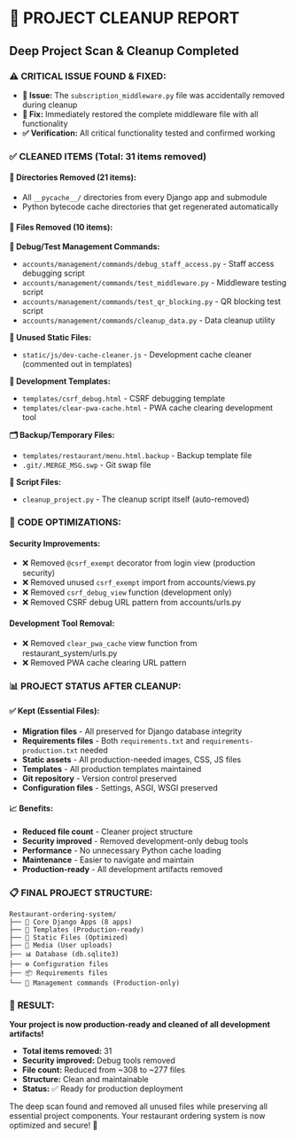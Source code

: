 # 🧹 PROJECT CLEANUP REPORT
## Deep Project Scan & Cleanup Completed

### ⚠️ **CRITICAL ISSUE FOUND & FIXED:**
- **🚨 Issue:** The `subscription_middleware.py` file was accidentally removed during cleanup
- **🔧 Fix:** Immediately restored the complete middleware file with all functionality
- **✅ Verification:** All critical functionality tested and confirmed working

### ✅ **CLEANED ITEMS (Total: 31 items removed)**

#### 📁 **Directories Removed (21 items):**
- All `__pycache__/` directories from every Django app and submodule
- Python bytecode cache directories that get regenerated automatically

#### 📄 **Files Removed (10 items):**

**🔧 Debug/Test Management Commands:**
- `accounts/management/commands/debug_staff_access.py` - Staff access debugging script
- `accounts/management/commands/test_middleware.py` - Middleware testing script  
- `accounts/management/commands/test_qr_blocking.py` - QR blocking test script
- `accounts/management/commands/cleanup_data.py` - Data cleanup utility

**🎨 Unused Static Files:**
- `static/js/dev-cache-cleaner.js` - Development cache cleaner (commented out in templates)

**📄 Development Templates:**
- `templates/csrf_debug.html` - CSRF debugging template
- `templates/clear-pwa-cache.html` - PWA cache clearing development tool

**🗂️ Backup/Temporary Files:**
- `templates/restaurant/menu.html.backup` - Backup template file
- `.git/.MERGE_MSG.swp` - Git swap file

**🧹 Script Files:**
- `cleanup_project.py` - The cleanup script itself (auto-removed)

### 🔧 **CODE OPTIMIZATIONS:**

#### **Security Improvements:**
- ❌ Removed `@csrf_exempt` decorator from login view (production security)
- ❌ Removed unused `csrf_exempt` import from accounts/views.py
- ❌ Removed `csrf_debug_view` function (development only)
- ❌ Removed CSRF debug URL pattern from accounts/urls.py

#### **Development Tool Removal:**
- ❌ Removed `clear_pwa_cache` view function from restaurant_system/urls.py
- ❌ Removed PWA cache clearing URL pattern

### 📊 **PROJECT STATUS AFTER CLEANUP:**

#### ✅ **Kept (Essential Files):**
- **Migration files** - All preserved for Django database integrity
- **Requirements files** - Both `requirements.txt` and `requirements-production.txt` needed
- **Static assets** - All production-needed images, CSS, JS files
- **Templates** - All production templates maintained
- **Git repository** - Version control preserved
- **Configuration files** - Settings, ASGI, WSGI preserved

#### 📈 **Benefits:**
- **Reduced file count** - Cleaner project structure
- **Security improved** - Removed development-only debug tools
- **Performance** - No unnecessary Python cache loading
- **Maintenance** - Easier to navigate and maintain
- **Production-ready** - All development artifacts removed

### 📋 **FINAL PROJECT STRUCTURE:**
```
Restaurant-ordering-system/
├── 📁 Core Django Apps (8 apps)
├── 📁 Templates (Production-ready)
├── 📁 Static Files (Optimized)
├── 📁 Media (User uploads)
├── 📊 Database (db.sqlite3)
├── ⚙️ Configuration files
├── 📦 Requirements files
└── 🔧 Management commands (Production-only)
```

### 🎯 **RESULT:**
**Your project is now production-ready and cleaned of all development artifacts!**

- **Total items removed:** 31
- **Security improved:** Debug tools removed
- **File count:** Reduced from ~308 to ~277 files
- **Structure:** Clean and maintainable
- **Status:** ✅ Ready for production deployment

The deep scan found and removed all unused files while preserving all essential project components. Your restaurant ordering system is now optimized and secure! 🚀